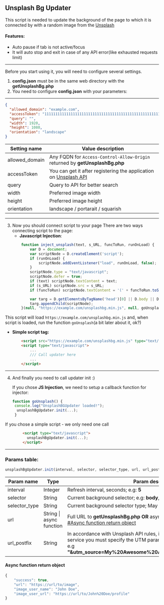 ## Unsplash Bg Updater

This script is needed to update the background of the page to which it is connected by with a random image from the [Unsplash](https://unsplash.com/)
#### Features:

 - Auto pause if tab is not active/focus
 - It will auto stop and exit in case of any API error(like exhausted requests limit)

----------


Before you start using it, you will need to configure several settings.

 1. __config.json__ must be in the same web directory with the __getUnsplashBg.php__
 2. You need to configure __config.json__ with your parameters:


----------


```json
{  
  "allowed_domain": "example.com",
  "accessToken": "1111111111111111111111111111111111111111111111111111111111111111",  
  "query": "",  
  "width": 1920,  
  "height": 1080,  
  "orientation": "landscape"  
}
```
|Setting name|Value description|
|---|---|
|allowed_domain| Any FQDN for `Access-Control-Allow-Origin` returned by __getUnsplashBg.php__  |
|accessToken | You can get it after registering the application on [Unsplash API](https://unsplash.com/developers)|
|query| Query to API for better search |
|width|Preferred image width|
|height|Preferred image height|
|orientation| landscape / portarait / squarish |


----------


 3. Now you should connect script to your page
There are two ways connecting script to the page:
	- __Javascript Injection__:
	```javascript
        function inject_unsplash(text, s_URL, funcToRun, runOnLoad) {
            var D = document;
            var scriptNode = D.createElement('script');
            if (runOnLoad) {
                scriptNode.addEventListener("load", runOnLoad, false);
            }
            scriptNode.type = "text/javascript";
            scriptNode.defer = true;
            if (text) scriptNode.textContent = text;
            if (s_URL) scriptNode.src = s_URL;
            if (funcToRun) scriptNode.textContent = '(' + funcToRun.toString() + ')()';

            var targ = D.getElementsByTagName('head')[0] || D.body || D.documentElement;
            targ.appendChild(scriptNode);
        }(null, "https://example.com/unsplashbg.min.js", null, goUnsplash);
	```
This script will load `https://example.com/unsplashbg.min.js` and, when script is loaded, run the function `goUnsplash`(a bit later about it, ok?)

  - __Simple script tag:__
	```html
		<script src="https://example.com/unsplashbg.min.js" type="text/javascript" integrity="%INTEGRITY%" defer></script>
		<script type="text/javascript">
			...
			///	Call updater here
			...
		</script>
	```
	


----------


4. And finally you need to call updater init :)

	If you chose __JS Injection__, we need to setup a callback function for injector:
	```javascript
	function goUnsplash() {
     console.log("UnsplashBGUpdater loaded!");
      unsplashBgUpdater.init(...);
     }
	```
If you chose a simple script - we only need one call
```html
		<script type="text/javascript">
	      unsplashBgUpdater.init(...);
		</script>
```


----------


### Params table: 
```javascript
unsplashBgUpdater.init(interval, selector, selector_type, url, url_postfix);
```
|Param name|Type|Param description|
|---|---|---|
|interval|Integer|Refresh interval, seconds; e.g: __5__|
|selector|String|Current background selector; e.g: __body__, __rl-bg__|
|selector_type|String|Current background selector type; May be: __tag__( e.g for body), __class__, __id__
|url|String \| async function|Full URL to __getUnsplashBg.php OR__ async function returning something like [#Async function return object](#async-function-return-object)|
|url_postfix|String|In accordance with Unsplash API rules, in all links to pictures from the service you must specify the UTM parameters to identify your application; e.g __"&utm\_source=My%20Awesome%20Application&utm\_medium=referral"__|

#### Async function return object
```js
{
	"success": true,
	"url": "https://url/to/image",
	"image_user_name": "John Doe",
	"image_user_url": "https://url/to/John%20Doe/profile"
}
```
